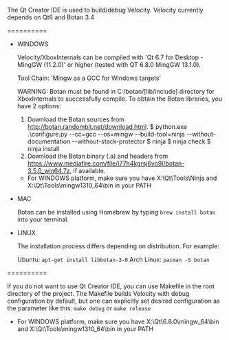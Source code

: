 The Qt Creator IDE is used to build/debug Velocity. Velocity currently depends on Qt6 and Botan 3.4

==========

- WINDOWS

	Velocity/XboxInternals can be compiled with 'Qt 6.7 for Desktop - MingGW (11.2.0)' or higher (tested with QT 6.8.0 MingGW 13.1.0).

	Tool Chain: 'Mingw as a GCC for Windows targets'

	WARNING: Botan must be found in C:/botan/[lib/include] directory for XboxInternals to successfully compile. To obtain the Botan libraries, you have 2 options:

	1. Download the Botan sources from http://botan.randombit.net/download.html.
			$ python.exe .\configure.py --cc=gcc --os=mingw --build-tool=ninja  --without-documentation  --without-stack-protector
			$ ninja
			$ ninja check
			$ ninja install
	2. Download the Botan binary (.a) and headers from https://www.mediafire.com/file/i77h4kgrsj6vo9l/botan-3.5.0_win64.7z, if available.

	* For WINDOWS platform, make sure you have X:\Qt\Tools\Ninja and X:\Qt\Tools\mingw1310_64\bin in your PATH
	
- MAC

	Botan can be installed using Homebrew by typing `brew install botan` into your terminal.

- LINUX

	The installation process differs depending on distribution. For example:

	Ubuntu: `apt-get install libbotan-3-0`
	Arch Linux: `pacman -S botan`

==========

If you do not want to use Qt Creator IDE, you can use Makefile in the root directory of the project.
The Makefile builds Velocity with debug configuration by default, but one can explicitly set desired configuration as the parameter like this:
`make debug` or `make release`

* For WINDOWS platform, make sure you have X:\Qt\6.8.0\mingw_64\bin and X:\Qt\Tools\mingw1310_64\bin in your PATH